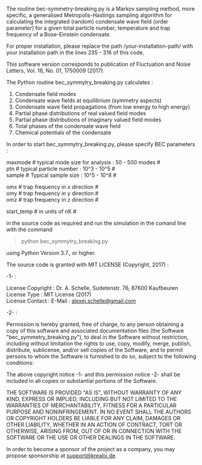
   The routine bec-symmetry-breaking.py is a Markov sampling method, more specific, a generalised Metropolis-Hastings sampling algorithm for calculating the
   integrated (random) condensate wave field (order parameter) for a given total particle number, 
   temperature and trap frequency of a Bose-Einstein condensate.
   
   For proper installation, please replace the path /your-installation-path/ with your installation path in the lines 235 - 316 of this code.
  
   This software version corresponds to publication of Fluctuation and Noise Letters, Vol. 16, No. 01, 1750009 (2017). 

   The Python routine bec_symmytry_breaking.py calculates :

   1. Condensate field modes   	    	            	    	            	    	        
   2. Condensate wave fields at equilibrium (symmetry aspects)    
   3. Condensate wave field propagations (from low energy to high energy)    
   4. Partial phase distributions of real valued field modes    
   5. Partial phase distributions of imaginary valued field modes    
   6. Total phases of the condensate wave field
   7. Chemical potentials of the condensate 
    
   In order to start bec_symmytry_breaking.py, please specify BEC parameters :
   
   maxmode # typical mode size for analysis : 50 - 500 modes # <br>
   ptn # typical particle number : 10^3 - 10^5 # <br>
   sample # Typical sample size : 10^5 - 10^8 # <br>

   omx # trap frequency in x direction # <br>
   omy # trap frequency in y direction # <br>
   omz # trap frequency in z direction # <br>

   start_temp # in units of nK # <br>
   
   in the source code as required and run the simulation in the comand line with the command 
   
   > python bec_symmytry_breaking.py 
   
   using Python Version 3.7., or higher. <br>

   The source code is granted with MIT LICENSE (Copyright, 2017) : 
   
   -1- : 
 
   License Copyright :  Dr. A. Schelle, Sudetenstr. 76, 87600 Kaufbeuren <br>
   License Type :      MIT License (2017) <br>
   License Contact :    E-Mail : alexej.schelle@gmail.com <br>

   -2- : 

   Permission is hereby granted, free of charge, to any person obtaining a copy of this software and associated documentation files 
   (the Software "bec_symmetry_breaking.py"), to deal in the Software without restriction, including without limitation the rights to use, 
   copy, modify, merge, publish, distribute, sublicense, and/or sell copies of the Software, and to permit persons to whom the Software is 
   furnished to do so, subject to the following conditions:
 
   The above copyright notice -1- and this permission notice -2- shall be included in all copies or substantial portions of the Software.
 
   THE SOFTWARE IS PROVIDED "AS IS", WITHOUT WARRANTY OF ANY KIND, EXPRESS OR IMPLIED, INCLUDING BUT NOT LIMITED TO THE WARRANTIES OF MERCHANTABILITY, 
   FITNESS FOR A PARTICULAR PURPOSE AND NONINFRINGEMENT. IN NO EVENT SHALL THE AUTHORS OR COPYRIGHT HOLDERS BE LIABLE FOR ANY CLAIM, DAMAGES OR OTHER LIABILITY, 
   WHETHER IN AN ACTION OF CONTRACT, TORT OR OTHERWISE, ARISING FROM, OUT OF OR IN CONNECTION WITH THE SOFTWARE OR THE USE OR OTHER DEALINGS IN THE SOFTWARE.

   In order to become a sponsor of the project as a company, you may propose sponsorship at support@krealix.de.
